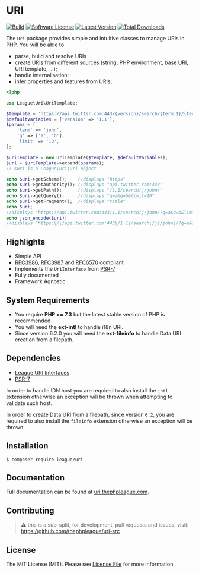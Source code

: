 URI
=======

[![Build](https://github.com/thephpleague/uri/workflows/build/badge.svg)](https://github.com/thephpleague/uri/actions?query=workflow%3A%22build%22)
[![Software License](https://img.shields.io/badge/license-MIT-brightgreen.svg?style=flat-square)](LICENSE)
[![Latest Version](https://img.shields.io/github/release/thephpleague/uri.svg?style=flat-square)](https://github.com/thephpleague/uri/releases)
[![Total Downloads](https://img.shields.io/packagist/dt/league/uri.svg?style=flat-square)](https://packagist.org/packages/league/uri)

The `Uri` package provides simple and intuitive classes to manage URIs in PHP. You will be able to

- parse, build and resolve URIs
- create URIs from different sources (string, PHP environment, base URI, URI template, ...);
- handle internalisation;
- infer properties and features from URIs;

````php
<?php

use League\Uri\UriTemplate;

$template = 'https://api.twitter.com:443/{version}/search/{term:1}/{term}/{?q*,limit}#title';
$defaultVariables = ['version' => '1.1'];
$params = [
    'term' => 'john',
    'q' => ['a', 'b'],
    'limit' => '10',
];

$uriTemplate = new UriTemplate($template, $defaultVariables);
$uri = $uriTemplate->expand($params);
// $uri is a League\Uri\Uri object

echo $uri->getScheme();    //displays "https"
echo $uri->getAuthority(); //displays "api.twitter.com:443"
echo $uri->getPath();      //displays "/1.1/search/j/john/"
echo $uri->getQuery();     //displays "q=a&q=b&limit=10"
echo $uri->getFragment();  //displays "title"
echo $uri;
//displays "https://api.twitter.com:443/1.1/search/j/john/?q=a&q=b&limit=10#title"
echo json_encode($uri);
//displays "https:\/\/api.twitter.com:443\/1.1\/search\/j\/john\/?q=a&q=b&limit=10#title"
````

Highlights
------

- Simple API
- [RFC3986][], [RFC3987][] and [RFC6570][] compliant
- Implements the `UriInterface` from [PSR-7][]
- Fully documented
- Framework Agnostic

System Requirements
-------

- You require **PHP >= 7.3** but the latest stable version of PHP is recommended
- You will need the **ext-intl** to handle i18n URI.
- Since version 6.2.0 you will need the **ext-fileinfo** to handle Data URI creation from a filepath.

Dependencies
-------

- [League URI Interfaces](https://github.com/thephpleague/uri-interfaces)
- [PSR-7][]

In order to handle IDN host you are required to also install the `intl` extension otherwise an exception will be thrown when attempting to validate such host.

In order to create Data URI from a filepath, since version `6.2`, you are required to also install the `fileinfo` extension otherwise an exception will be thrown.

Installation
--------

```
$ composer require league/uri
```

Documentation
--------

Full documentation can be found at [uri.thephpleague.com][].

Contributing
-------

> ⚠️ this is a sub-split, for development, pull requests and issues, visit: https://github.com/thephpleague/uri-src

License
-------

The MIT License (MIT). Please see [License File](LICENSE) for more information.

[PSR-7]: https://www.php-fig.org/psr/psr-7/
[RFC3986]: https://tools.ietf.org/html/rfc3986
[RFC3987]: https://tools.ietf.org/html/rfc3987
[RFC6570]: https://tools.ietf.org/html/rfc6570
[uri.thephpleague.com]: https://uri.thephpleague.com
[Guzzle 6]: https://github.com/guzzle/guzzle/blob/6.5/src/UriTemplate.php
